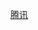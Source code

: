 [腾讯](https://github.com/Qirui0805/Personal-Blog/blob/master/%E9%9D%A2%E7%BB%8F/%E8%85%BE%E8%AE%AF.md)
